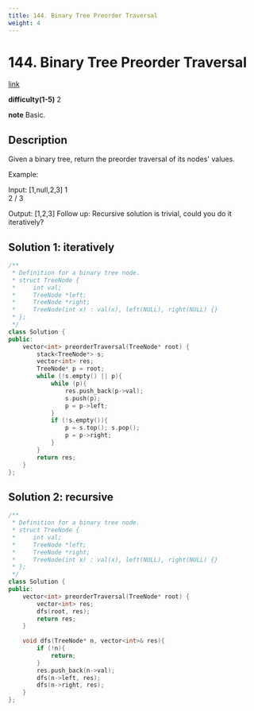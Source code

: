 ```yaml
---
title: 144. Binary Tree Preorder Traversal
weight: 4
---
```

# 144. Binary Tree Preorder Traversal
[link](https://leetcode.com/problems/binary-tree-preorder-traversal/)

**difficulty(1-5)**
2

**note**
Basic.

## Description
Given a binary tree, return the preorder traversal of its nodes' values.

Example:

Input: [1,null,2,3]
   1
    \
     2
    /
   3

Output: [1,2,3]
Follow up: Recursive solution is trivial, could you do it iteratively?

## Solution 1: iteratively
```c++
/**
 * Definition for a binary tree node.
 * struct TreeNode {
 *     int val;
 *     TreeNode *left;
 *     TreeNode *right;
 *     TreeNode(int x) : val(x), left(NULL), right(NULL) {}
 * };
 */
class Solution {
public:
    vector<int> preorderTraversal(TreeNode* root) {
        stack<TreeNode*> s;
        vector<int> res;
        TreeNode* p = root;
        while (!s.empty() || p){
            while (p){
                res.push_back(p->val);
                s.push(p);
                p = p->left;
            }
            if (!s.empty()){
                p = s.top(); s.pop();
                p = p->right;
            }
        }
        return res;
    }
};
```

## Solution 2: recursive
```c++
/**
 * Definition for a binary tree node.
 * struct TreeNode {
 *     int val;
 *     TreeNode *left;
 *     TreeNode *right;
 *     TreeNode(int x) : val(x), left(NULL), right(NULL) {}
 * };
 */
class Solution {
public:
    vector<int> preorderTraversal(TreeNode* root) {
        vector<int> res;
        dfs(root, res);
        return res;
    }
    
    void dfs(TreeNode* n, vector<int>& res){
        if (!n){
            return;
        }
        res.push_back(n->val);
        dfs(n->left, res);
        dfs(n->right, res);
    }
};
```